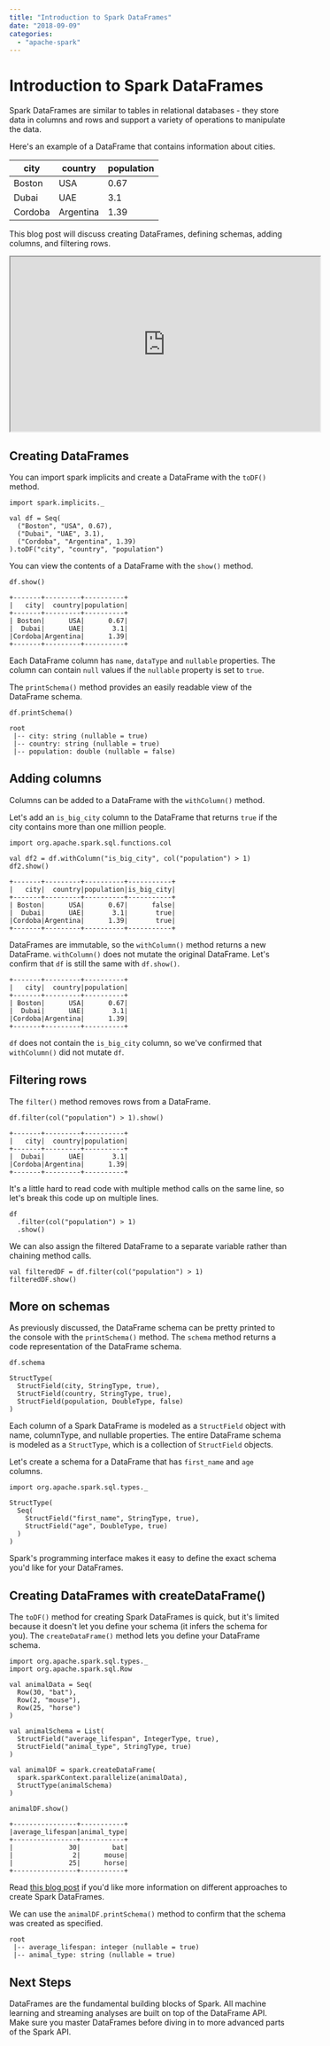 ```yaml
---
title: "Introduction to Spark DataFrames"
date: "2018-09-09"
categories: 
  - "apache-spark"
---
```


# Introduction to Spark DataFrames

Spark DataFrames are similar to tables in relational databases - they store data in columns and rows and support a variety of operations to manipulate the data.

Here's an example of a DataFrame that contains information about cities.

| city | country | population |
| --- | --- | --- |
| Boston | USA | 0.67 |
| Dubai | UAE | 3.1 |
| Cordoba | Argentina | 1.39 |

This blog post will discuss creating DataFrames, defining schemas, adding columns, and filtering rows.

<iframe width="560" height="315" src="https://www.youtube.com/embed/ATDJF5gXjr0" allowfullscreen></iframe>

## Creating DataFrames

You can import spark implicits and create a DataFrame with the `toDF()` method.

```
import spark.implicits._

val df = Seq(
  ("Boston", "USA", 0.67),
  ("Dubai", "UAE", 3.1),
  ("Cordoba", "Argentina", 1.39)
).toDF("city", "country", "population")
```

You can view the contents of a DataFrame with the `show()` method.

```
df.show()
```

```
+-------+---------+----------+
|   city|  country|population|
+-------+---------+----------+
| Boston|      USA|      0.67|
|  Dubai|      UAE|       3.1|
|Cordoba|Argentina|      1.39|
+-------+---------+----------+
```

Each DataFrame column has `name`, `dataType` and `nullable` properties. The column can contain `null` values if the `nullable` property is set to `true`.

The `printSchema()` method provides an easily readable view of the DataFrame schema.

```
df.printSchema()
```

```
root
 |-- city: string (nullable = true)
 |-- country: string (nullable = true)
 |-- population: double (nullable = false)
```

## Adding columns

Columns can be added to a DataFrame with the `withColumn()` method.

Let's add an `is_big_city` column to the DataFrame that returns `true` if the city contains more than one million people.

```
import org.apache.spark.sql.functions.col

val df2 = df.withColumn("is_big_city", col("population") > 1)
df2.show()
```

```
+-------+---------+----------+-----------+
|   city|  country|population|is_big_city|
+-------+---------+----------+-----------+
| Boston|      USA|      0.67|      false|
|  Dubai|      UAE|       3.1|       true|
|Cordoba|Argentina|      1.39|       true|
+-------+---------+----------+-----------+
```

DataFrames are immutable, so the `withColumn()` method returns a new DataFrame. `withColumn()` does not mutate the original DataFrame. Let's confirm that `df` is still the same with `df.show()`.

```
+-------+---------+----------+
|   city|  country|population|
+-------+---------+----------+
| Boston|      USA|      0.67|
|  Dubai|      UAE|       3.1|
|Cordoba|Argentina|      1.39|
+-------+---------+----------+
```

`df` does not contain the `is_big_city` column, so we've confirmed that `withColumn()` did not mutate `df`.

## Filtering rows

The `filter()` method removes rows from a DataFrame.

```
df.filter(col("population") > 1).show()
```

```
+-------+---------+----------+
|   city|  country|population|
+-------+---------+----------+
|  Dubai|      UAE|       3.1|
|Cordoba|Argentina|      1.39|
+-------+---------+----------+
```

It's a little hard to read code with multiple method calls on the same line, so let's break this code up on multiple lines.

```
df
  .filter(col("population") > 1)
  .show()
```

We can also assign the filtered DataFrame to a separate variable rather than chaining method calls.

```
val filteredDF = df.filter(col("population") > 1)
filteredDF.show()
```

## More on schemas

As previously discussed, the DataFrame schema can be pretty printed to the console with the `printSchema()` method. The `schema` method returns a code representation of the DataFrame schema.

```
df.schema
```

```
StructType(
  StructField(city, StringType, true),
  StructField(country, StringType, true),
  StructField(population, DoubleType, false)
)
```

Each column of a Spark DataFrame is modeled as a `StructField` object with name, columnType, and nullable properties. The entire DataFrame schema is modeled as a `StructType`, which is a collection of `StructField` objects.

Let's create a schema for a DataFrame that has `first_name` and `age` columns.

```
import org.apache.spark.sql.types._

StructType(
  Seq(
    StructField("first_name", StringType, true),
    StructField("age", DoubleType, true)
  )
)
```

Spark's programming interface makes it easy to define the exact schema you'd like for your DataFrames.

## Creating DataFrames with createDataFrame()

The `toDF()` method for creating Spark DataFrames is quick, but it's limited because it doesn't let you define your schema (it infers the schema for you). The `createDataFrame()` method lets you define your DataFrame schema.

```
import org.apache.spark.sql.types._
import org.apache.spark.sql.Row

val animalData = Seq(
  Row(30, "bat"),
  Row(2, "mouse"),
  Row(25, "horse")
)

val animalSchema = List(
  StructField("average_lifespan", IntegerType, true),
  StructField("animal_type", StringType, true)
)

val animalDF = spark.createDataFrame(
  spark.sparkContext.parallelize(animalData),
  StructType(animalSchema)
)

animalDF.show()
```

```
+----------------+-----------+
|average_lifespan|animal_type|
+----------------+-----------+
|              30|        bat|
|               2|      mouse|
|              25|      horse|
+----------------+-----------+
```

Read [this blog post](https://medium.com/@mrpowers/manually-creating-spark-dataframes-b14dae906393) if you'd like more information on different approaches to create Spark DataFrames.

We can use the `animalDF.printSchema()` method to confirm that the schema was created as specified.

```
root
 |-- average_lifespan: integer (nullable = true)
 |-- animal_type: string (nullable = true)
```

## Next Steps

DataFrames are the fundamental building blocks of Spark. All machine learning and streaming analyses are built on top of the DataFrame API. Make sure you master DataFrames before diving in to more advanced parts of the Spark API.
